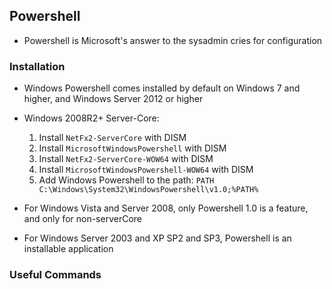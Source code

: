 ## Powershell
 - Powershell is Microsoft's answer to the sysadmin cries for configuration

### Installation
 - Windows Powershell comes installed by default on Windows 7 and higher, and Windows Server 2012 or higher
 - Windows 2008R2+ Server-Core:
   1. Install `NetFx2-ServerCore` with DISM
   2. Install `MicrosoftWindowsPowershell` with DISM
   3. Install `NetFx2-ServerCore-WOW64` with DISM
   4. Install `MicrosoftWindowsPowershell-WOW64` with DISM
   5. Add Windows Powershell to the path: `PATH C:\Windows\System32\WindowsPowershell\v1.0;%PATH%`
 
 - For Windows Vista and Server 2008, only Powershell 1.0 is a feature, and only for non-serverCore
 - For Windows Server 2003 and XP SP2 and SP3, Powershell is an installable application

### Useful Commands